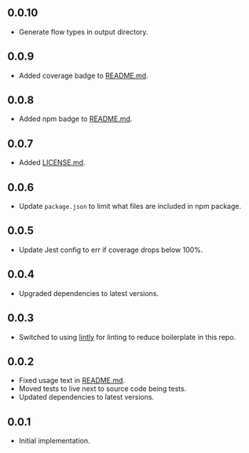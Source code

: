 ## 0.0.10

*   Generate flow types in output directory.

## 0.0.9

*   Added coverage badge to [README.md](README.md).

## 0.0.8

*   Added npm badge to [README.md](README.md).

## 0.0.7

*   Added [LICENSE.md](LICENSE.md).

## 0.0.6

*   Update `package.json` to limit what files are included in npm package.

## 0.0.5

*   Update Jest config to err if coverage drops below 100%.

## 0.0.4

*   Upgraded dependencies to latest versions.

## 0.0.3

*   Switched to using [lintly](https://github.com/dogma-io/lintly) for linting to reduce boilerplate in this repo.

## 0.0.2

*   Fixed usage text in [README.md](README.md).
*   Moved tests to live next to source code being tests.
*   Updated dependencies to latest versions.

## 0.0.1

*   Initial implementation.
